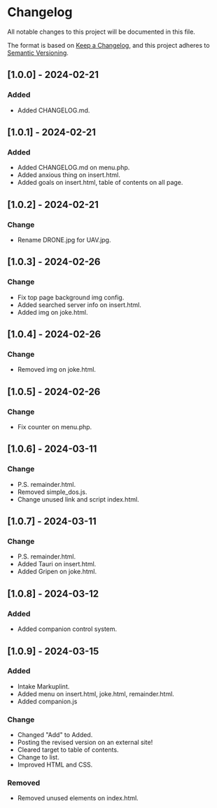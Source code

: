 # Changelog

All notable changes to this project will be documented in this file.

The format is based on [Keep a Changelog](https://keepachangelog.com/en/1.1.0/),
and this project adheres to [Semantic Versioning](https://semver.org/spec/v2.0.0.html).

## [1.0.0] - 2024-02-21

### Added

- Added CHANGELOG.md.

## [1.0.1] - 2024-02-21

### Added

- Added CHANGELOG.md on menu.php.
- Added anxious thing on insert.html.
- Added goals on insert.html, table of contents on all page.

## [1.0.2] - 2024-02-21

### Change

- Rename DRONE.jpg for UAV.jpg.

## [1.0.3] - 2024-02-26

### Change

- Fix top page background img config.
- Added searched server info on insert.html.
- Added img on joke.html.

## [1.0.4] - 2024-02-26

### Change

- Removed img on joke.html.

## [1.0.5] - 2024-02-26

### Change

 - Fix counter on menu.php.

## [1.0.6] - 2024-03-11

### Change

 - P.S. remainder.html.
 - Removed simple_dos.js.
 - Change unused link and script index.html.

## [1.0.7] - 2024-03-11

### Change

 - P.S. remainder.html.
 - Added Tauri on insert.html.
 - Added Gripen on joke.html.

## [1.0.8] - 2024-03-12

### Added

 - Added companion control system.

## [1.0.9] - 2024-03-15

### Added

 - Intake Markuplint.
 - Added menu on insert.html, joke.html, remainder.html.
 - Added companion.js

### Change

 - Changed "Add" to Added.
 - Posting the revised version on an external site!
 - Cleared target to table of contents.
 - Change to list.
 - Improved HTML and CSS.

### Removed

 - Removed unused elements on index.html.
